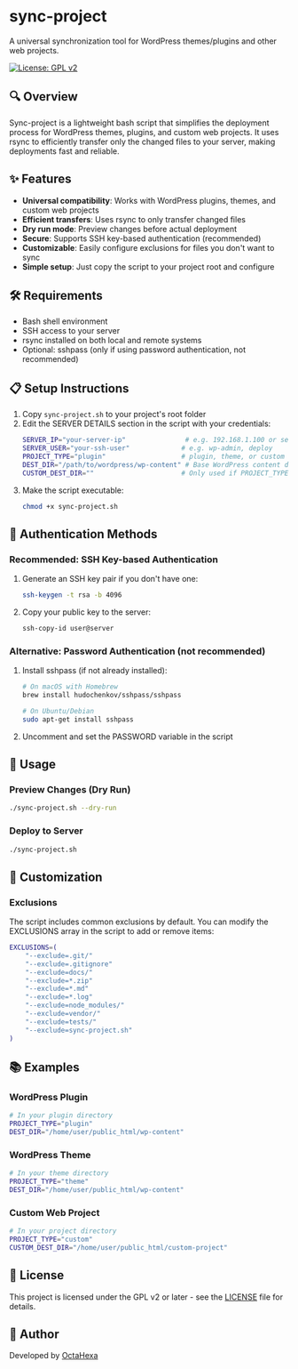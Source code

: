 # sync-project

A universal synchronization tool for WordPress themes/plugins and other web projects.

[![License: GPL v2](https://img.shields.io/badge/License-GPL%20v2-blue.svg)](https://www.gnu.org/licenses/old-licenses/gpl-2.0.en.html)

## 🔍 Overview

Sync-project is a lightweight bash script that simplifies the deployment process for WordPress themes, plugins, and custom web projects. It uses rsync to efficiently transfer only the changed files to your server, making deployments fast and reliable.

## ✨ Features

- **Universal compatibility**: Works with WordPress plugins, themes, and custom web projects
- **Efficient transfers**: Uses rsync to only transfer changed files
- **Dry run mode**: Preview changes before actual deployment
- **Secure**: Supports SSH key-based authentication (recommended)
- **Customizable**: Easily configure exclusions for files you don't want to sync
- **Simple setup**: Just copy the script to your project root and configure

## 🛠️ Requirements

- Bash shell environment
- SSH access to your server
- rsync installed on both local and remote systems
- Optional: sshpass (only if using password authentication, not recommended)

## 📋 Setup Instructions

1. Copy `sync-project.sh` to your project's root folder
2. Edit the SERVER DETAILS section in the script with your credentials:
   ```bash
   SERVER_IP="your-server-ip"               # e.g. 192.168.1.100 or server.example.com
   SERVER_USER="your-ssh-user"             # e.g. wp-admin, deploy
   PROJECT_TYPE="plugin"                   # plugin, theme, or custom
   DEST_DIR="/path/to/wordpress/wp-content" # Base WordPress content directory
   CUSTOM_DEST_DIR=""                      # Only used if PROJECT_TYPE="custom"
   ```
3. Make the script executable:
   ```bash
   chmod +x sync-project.sh
   ```

## 🔐 Authentication Methods

### Recommended: SSH Key-based Authentication

1. Generate an SSH key pair if you don't have one:
   ```bash
   ssh-keygen -t rsa -b 4096
   ```
2. Copy your public key to the server:
   ```bash
   ssh-copy-id user@server
   ```

### Alternative: Password Authentication (not recommended)

1. Install sshpass (if not already installed):
   ```bash
   # On macOS with Homebrew
   brew install hudochenkov/sshpass/sshpass
   
   # On Ubuntu/Debian
   sudo apt-get install sshpass
   ```
2. Uncomment and set the PASSWORD variable in the script

## 📝 Usage

### Preview Changes (Dry Run)

```bash
./sync-project.sh --dry-run
```

### Deploy to Server

```bash
./sync-project.sh
```

## 🔧 Customization

### Exclusions

The script includes common exclusions by default. You can modify the EXCLUSIONS array in the script to add or remove items:

```bash
EXCLUSIONS=(
    "--exclude=.git/"
    "--exclude=.gitignore"
    "--exclude=docs/"
    "--exclude=*.zip"
    "--exclude=*.md"
    "--exclude=*.log"
    "--exclude=node_modules/"
    "--exclude=vendor/"
    "--exclude=tests/"
    "--exclude=sync-project.sh"
)
```

## 📚 Examples

### WordPress Plugin

```bash
# In your plugin directory
PROJECT_TYPE="plugin"
DEST_DIR="/home/user/public_html/wp-content"
```

### WordPress Theme

```bash
# In your theme directory
PROJECT_TYPE="theme"
DEST_DIR="/home/user/public_html/wp-content"
```

### Custom Web Project

```bash
# In your project directory
PROJECT_TYPE="custom"
CUSTOM_DEST_DIR="/home/user/public_html/custom-project"
```

## 📄 License

This project is licensed under the GPL v2 or later - see the [LICENSE](LICENSE) file for details.

## 👥 Author

Developed by [OctaHexa](https://octahexa.com)
